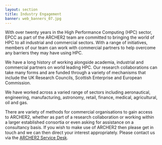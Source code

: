```yaml
---
layout: section
title: Industry Engagement
banner: web_banners_07.jpg
---
```


With over twenty years in the High Performance Computing (HPC) sector, EPCC as part of the ARCHER2 team are committed to bringing the world of HPC to all industrial and commercial sectors. With a range of initiatives, members of our team can work with commercial partners to help overcome any barriers they may have using HPC. 

We have a long history of working alongside academia, industrial and commercial partners on world leading HPC. Our research collaborations can take many forms and are funded through a variety of mechanisms that include the UK Research Councils, Scottish Enterprise and European Commission.

We have worked across a varied range of sectors including aeronautical, engineering, manufacturing, astronomy, retail, finance, medical, agricultural, oil and gas. 

There are variety of methods for commercial organisations to gain access to ARCHER2, whether as part of a research collaboration or working within a larger established consortia or even asking for assistance on a consultancy basis. If you wish to make use of ARCHER2 then please get in touch and we can then direct your interest appropriately. Please contact us via the [ARCHER2 Service Desk](../../support-access/servicedesk.html).



